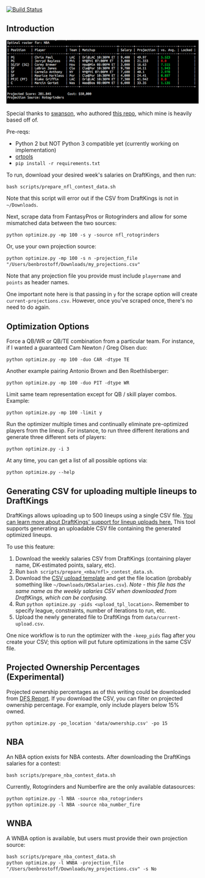 [![Build Status](https://travis-ci.org/BenBrostoff/draft-kings-fun.svg?branch=master)](https://travis-ci.org/BenBrostoff/draft-kings-fun)

## Introduction

![](marketing/NBA_OPTIMIZED.png)

Special thanks to [swanson](https://github.com/swanson/), who authored [this repo](https://github.com/swanson/degenerate), which mine is heavily based off of.

Pre-reqs:

* Python 2 but NOT Python 3 compatible yet (currently working on implementation)
* [ortools](https://developers.google.com/optimization/installing?hl=en)
* `pip install -r requirements.txt`

To run, download your desired week's salaries on DraftKings, and then run:
 
```
bash scripts/prepare_nfl_contest_data.sh
```

Note that this script will error out if the CSV from DraftKings is not in `~/Downloads`.

Next, scrape data from FantasyPros or Rotogrinders and allow for some mismatched data between the two sources:

```
python optimize.py -mp 100 -s y -source nfl_rotogrinders
```

Or, use your own projection source:

```
python optimize.py -mp 100 -s n -projection_file "/Users/benbrostoff/Downloads/my_projections.csv"
```

Note that any projection file you provide must include `playername` and `points` as header names.

One important note here is that passing in <code>y</code> for the scrape option will create <code>current-projections.csv</code>. However, once you've scraped once, there's no need to do again.

## Optimization Options

Force a QB/WR or QB/TE combination from a particular team. For instance, if I wanted a guaranteed Cam Newton / Greg Olsen duo:

```
python optimize.py -mp 100 -duo CAR -dtype TE
```

Another example pairing Antonio Brown and Ben Roethlisberger:

```
python optimize.py -mp 100 -duo PIT -dtype WR
```

Limit same team representation except for QB / skill player combos. Example:

```
python optimize.py -mp 100 -limit y
```

Run the optimizer multiple times and continually eliminate pre-optimized players from the lineup. For instance, to run three different iterations and generate three different sets of players:

```
python optimize.py -i 3
```

At any time, you can get a list of all possible options via:

```
python optimize.py --help
```

## Generating CSV for uploading multiple lineups to DraftKings

DraftKings allows uploading up to 500 lineups using a single CSV file. [You can learn more about DraftKings' support for lineup uploads here.](https://playbook.draftkings.com/news/draftkings-lineup-upload-tool) This tool supports
generating an uploadable CSV file containing the generated optimized lineups.

To use this feature:

1. Download the weekly salaries CSV from DraftKings
(containing player name, DK-estimated points, salary, etc).
2. Run `bash scripts/prepare_<nba/nfl>_contest_data.sh`.
3. Download the [CSV upload template](https://www.draftkings.com/lineup/upload) and get the file location (probably something like `~/Downloads/DKSalaries.csv`). *Note - this file has the same name as the weekly salaries CSV when downloaded from DraftKings, which can be confusing.*
4. Run `python optimize.py -pids <upload_tpl_location>`. Remember to specify league, constraints, number of iterations to run, etc.
5. Upload the newly generated file to DraftKings from `data/current-upload.csv`.

One nice workflow is to run the optimizer with the `-keep_pids` flag after you create your CSV; this option will put future optimizations in the same CSV file.

## Projected Ownership Percentages (Experimental)

Projected ownership percentages as of this writing could be downloaded from [DFS Report](https://dfsreport.com/draftkings-ownership-percentages). If you download the CSV, you can filter on projected ownership percentage. For example, only include players below 15% owned.

```
python optimize.py -po_location 'data/ownership.csv' -po 15
```

## NBA

An NBA option exists for NBA contests. After downloading the DraftKings salaries for a contest:

```
bash scripts/prepare_nba_contest_data.sh
```

Currently, Rotogrinders and Numberfire are the only available datasources:

```
python optimize.py -l NBA -source nba_rotogrinders
python optimize.py -l NBA -source nba_number_fire
```

## WNBA

A WNBA option is available, but users must provide their own projection source:

```
bash scripts/prepare_nba_contest_data.sh
python optimize.py -l WNBA -projection_file "/Users/benbrostoff/Downloads/my_projections.csv" -s No
```

